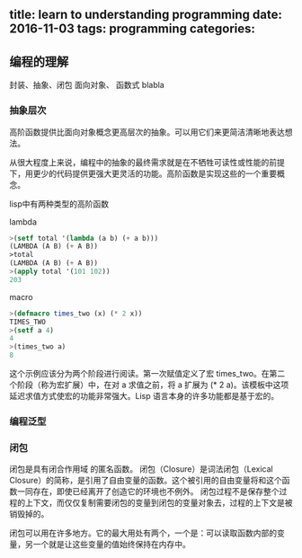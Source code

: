 title: learn to understanding programming
date: 2016-11-03
tags: programming
categories:
---

## 编程的理解

封装、抽象、闭包
面向对象、 函数式 blabla

### 抽象层次
高阶函数提供比面向对象概念更高层次的抽象。可以用它们来更简洁清晰地表达想法。

从很大程度上来说，编程中的抽象的最终需求就是在不牺牲可读性或性能的前提下，用更少的代码提供更强大更灵活的功能。高阶函数是实现这些的一个重要概念。

lisp中有两种类型的高阶函数

lambda
```lisp
>(setf total '(lambda (a b) (+ a b)))
(LAMBDA (A B) (+ A B))
>total
(LAMBDA (A B) (+ A B))
>(apply total '(101 102))
203
```

macro
```lisp
>(defmacro times_two (x) (* 2 x))
TIMES_TWO
>(setf a 4)
4
>(times_two a)
8
```
这个示例应该分为两个阶段进行阅读。第一次赋值定义了宏 times_two。在第二个阶段（称为宏扩展）中，在对 a 求值之前，将 a 扩展为 (* 2 a)。该模板中这项延迟求值方式使宏的功能非常强大。Lisp 语言本身的许多功能都是基于宏的。


### 编程泛型


### 闭包

闭包是具有闭合作用域 的匿名函数。
闭包（Closure）是词法闭包（Lexical Closure）的简称，是引用了自由变量的函数。这个被引用的自由变量将和这个函数一同存在，即使已经离开了创造它的环境也不例外。
闭包过程不是保存整个过程的上下文，而仅仅复制需要闭包的变量到闭包的变量对象去，过程的上下文是被销毁掉的。

闭包可以用在许多地方。它的最大用处有两个，一个是：可以读取函数内部的变量，另一个就是让这些变量的值始终保持在内存中。
